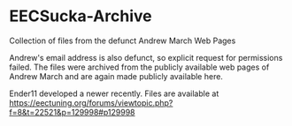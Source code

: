 # EECSucka-Archive
Collection of files from the defunct Andrew March Web Pages

Andrew's email address is also defunct, so explicit request for permissions failed.
The files were archived from the publicly available web pages of Andrew March and are again made publicly available here.

Ender11 developed a newer recently. Files are available at
https://eectuning.org/forums/viewtopic.php?f=8&t=22521&p=129998#p129998
